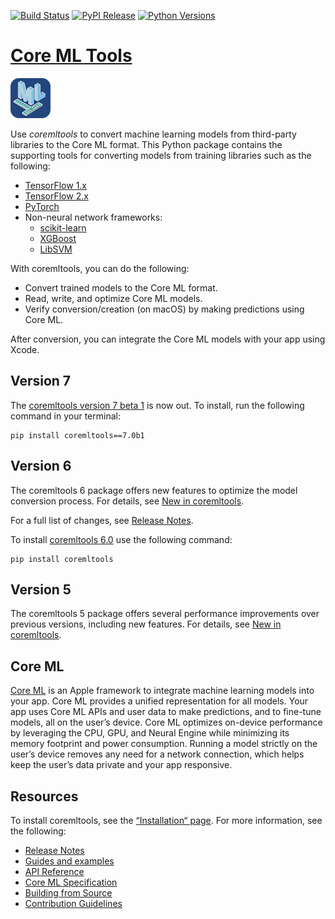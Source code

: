 [![Build Status](https://img.shields.io/gitlab/pipeline/coremltools1/coremltools/main)](https://gitlab.com/coremltools1/coremltools/-/pipelines?page=1&scope=branches&ref=main)
[![PyPI Release](https://img.shields.io/pypi/v/coremltools.svg)](#)
[![Python Versions](https://img.shields.io/pypi/pyversions/coremltools.svg)](#)

[Core ML Tools](https://coremltools.readme.io/docs)
=======================

![Core ML Tools logo](docs/logo.png)

Use *coremltools* to convert machine learning models from third-party libraries to the Core ML format. This Python package contains the supporting tools for converting models from training libraries such as the following:

* [TensorFlow 1.x](https://www.tensorflow.org/versions/r1.15/api_docs/python/tf)
* [TensorFlow 2.x](https://www.tensorflow.org/api_docs)
* [PyTorch](https://pytorch.org/)
* Non-neural network frameworks:
	* [scikit-learn](https://scikit-learn.org/stable/)
	* [XGBoost](https://xgboost.readthedocs.io/en/latest/)
	* [LibSVM](https://www.csie.ntu.edu.tw/~cjlin/libsvm/)

With coremltools, you can do the following:

* Convert trained models to the Core ML format.
* Read, write, and optimize Core ML models.
* Verify conversion/creation (on macOS) by making predictions using Core ML.

After conversion, you can integrate the Core ML models with your app using Xcode.

## Version 7
The [coremltools version 7 beta 1](https://github.com/apple/coremltools/releases/tag/7.0b1) is now out. To install, run the following command in your terminal:
```shell
pip install coremltools==7.0b1
```

## Version 6

The coremltools 6 package offers new features to optimize the model conversion process. For details, see [New in coremltools](https://coremltools.readme.io/docs/new-in-coremltools).

For a full list of changes, see [Release Notes](https://github.com/apple/coremltools/releases/). 

To install [coremltools 6.0](https://github.com/apple/coremltools/releases/tag/6.0) use the following command:

```shell
pip install coremltools
```

## Version 5

The coremltools 5 package offers several performance improvements over previous versions, including new features. For details, see [New in coremltools](https://coremltools.readme.io/docs/new-in-coremltools).


## Core ML

[Core ML](https://developer.apple.com/documentation/coreml) is an Apple framework to integrate machine learning models into your app. Core ML provides a unified representation for all models. Your app uses Core ML APIs and user data to make predictions, and to fine-tune models, all on the user’s device. Core ML optimizes on-device performance by leveraging the CPU, GPU, and Neural Engine while minimizing its memory footprint and power consumption. Running a model strictly on the user’s device removes any need for a network connection, which helps keep the user’s data private and your app responsive.

## Resources

To install coremltools, see the [“Installation“ page](https://coremltools.readme.io/docs/installation). For more information, see the following:

* [Release Notes](https://github.com/apple/coremltools/releases/) 
* [Guides and examples](https://coremltools.readme.io/) 
* [API Reference](https://apple.github.io/coremltools/index.html)
* [Core ML Specification](https://apple.github.io/coremltools/mlmodel/index.html)
* [Building from Source](BUILDING.md)
* [Contribution Guidelines](CONTRIBUTING.md) 


